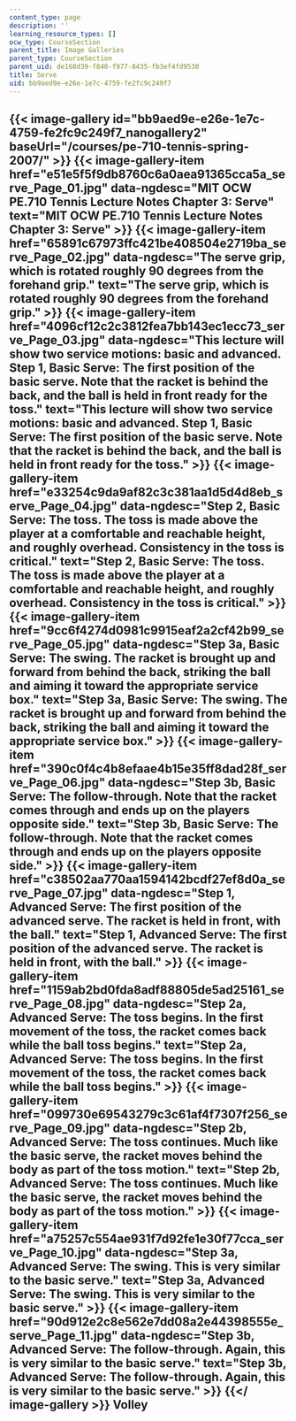 ```yaml
---
content_type: page
description: ''
learning_resource_types: []
ocw_type: CourseSection
parent_title: Image Galleries
parent_type: CourseSection
parent_uid: de168d39-f840-f977-8435-fb3ef4fd9530
title: Serve
uid: bb9aed9e-e26e-1e7c-4759-fe2fc9c249f7
---
```


{{< image-gallery id="bb9aed9e-e26e-1e7c-4759-fe2fc9c249f7_nanogallery2" baseUrl="/courses/pe-710-tennis-spring-2007/" >}}
{{< image-gallery-item href="e51e5f5f9db8760c6a0aea91365cca5a_serve_Page_01.jpg" data-ngdesc="MIT OCW PE.710 Tennis Lecture Notes Chapter 3: Serve" text="MIT OCW PE.710 Tennis Lecture Notes Chapter 3: Serve" >}}
{{< image-gallery-item href="65891c67973ffc421be408504e2719ba_serve_Page_02.jpg" data-ngdesc="The serve grip, which is rotated roughly 90 degrees from the forehand grip." text="The serve grip, which is rotated roughly 90 degrees from the forehand grip." >}}
{{< image-gallery-item href="4096cf12c2c3812fea7bb143ec1ecc73_serve_Page_03.jpg" data-ngdesc="This lecture will show two service motions: basic and advanced. Step 1, Basic Serve: The first position of the basic serve. Note that the racket is behind the back, and the ball is held in front ready for the toss." text="This lecture will show two service motions: basic and advanced. Step 1, Basic Serve: The first position of the basic serve. Note that the racket is behind the back, and the ball is held in front ready for the toss." >}}
{{< image-gallery-item href="e33254c9da9af82c3c381aa1d5d4d8eb_serve_Page_04.jpg" data-ngdesc="Step 2, Basic Serve: The toss. The toss is made above the player at a comfortable and reachable height, and roughly overhead. Consistency in the toss is critical." text="Step 2, Basic Serve: The toss. The toss is made above the player at a comfortable and reachable height, and roughly overhead. Consistency in the toss is critical." >}}
{{< image-gallery-item href="9cc6f4274d0981c9915eaf2a2cf42b99_serve_Page_05.jpg" data-ngdesc="Step 3a, Basic Serve: The swing. The racket is brought up and forward from behind the back, striking the ball and aiming it toward the appropriate service box." text="Step 3a, Basic Serve: The swing. The racket is brought up and forward from behind the back, striking the ball and aiming it toward the appropriate service box." >}}
{{< image-gallery-item href="390c0f4c4b8efaae4b15e35ff8dad28f_serve_Page_06.jpg" data-ngdesc="Step 3b, Basic Serve: The follow-through. Note that the racket comes through and ends up on the players opposite side." text="Step 3b, Basic Serve: The follow-through. Note that the racket comes through and ends up on the players opposite side." >}}
{{< image-gallery-item href="c38502aa770aa1594142bcdf27ef8d0a_serve_Page_07.jpg" data-ngdesc="Step 1, Advanced Serve: The first position of the advanced serve. The racket is held in front, with the ball." text="Step 1, Advanced Serve: The first position of the advanced serve. The racket is held in front, with the ball." >}}
{{< image-gallery-item href="1159ab2bd0fda8adf88805de5ad25161_serve_Page_08.jpg" data-ngdesc="Step 2a, Advanced Serve: The toss begins. In the first movement of the toss, the racket comes back while the ball toss begins." text="Step 2a, Advanced Serve: The toss begins. In the first movement of the toss, the racket comes back while the ball toss begins." >}}
{{< image-gallery-item href="099730e69543279c3c61af4f7307f256_serve_Page_09.jpg" data-ngdesc="Step 2b, Advanced Serve: The toss continues. Much like the basic serve, the racket moves behind the body as part of the toss motion." text="Step 2b, Advanced Serve: The toss continues. Much like the basic serve, the racket moves behind the body as part of the toss motion." >}}
{{< image-gallery-item href="a75257c554ae931f7d92fe1e30f77cca_serve_Page_10.jpg" data-ngdesc="Step 3a, Advanced Serve: The swing. This is very similar to the basic serve." text="Step 3a, Advanced Serve: The swing. This is very similar to the basic serve." >}}
{{< image-gallery-item href="90d912e2c8e562e7dd08a2e44398555e_serve_Page_11.jpg" data-ngdesc="Step 3b, Advanced Serve: The follow-through. Again, this is very similar to the basic serve." text="Step 3b, Advanced Serve: The follow-through. Again, this is very similar to the basic serve." >}}
{{</ image-gallery >}}
Volley
------